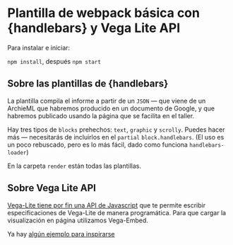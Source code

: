 # Plantilla de webpack básica con {handlebars} y Vega Lite API 
Para instalar e iniciar:

`npm install`, después `npm start`

## Sobre las plantillas de {handlebars}
La plantilla compila el informe a partir de un `JSON` — que viene de un ArchieML que habremos producido en un documento de Google, y que habremos publicado usando la página que se facilita en el taller.

Hay tres tipos de `blocks` prehechos: `text`, `graphic` y `scrolly`. Puedes hacer más — necesitarás de incluirlos en el `partial` `block.handlebars`. (El uso es un poco rebuscado, pero es lo más fácil, dado como funciona `handlebars-loader`)

En la carpeta `render` están todas las plantillas.

## Sobre Vega Lite API
[Vega-Lite tiene por fin una API de Javascript](https://observablehq.com/@vega/vega-lite-api) que te permite escribir especificaciones de Vega-Lite de manera programática. Para que cargar la visualización en página utilizamos Vega-Embed.

Ya hay [algún ejemplo para inspirarse](https://observablehq.com/collection/@vega/vega-lite-api)